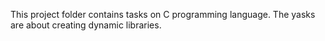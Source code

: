 This project folder contains tasks on C programming language. The yasks are about creating dynamic libraries.
